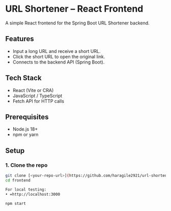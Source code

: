# URL Shortener – React Frontend
A simple React frontend for the Spring Boot URL Shortener backend.
## Features
- Input a long URL and receive a short URL.
- Click the short URL to open the original link.
- Connects to the backend API (Spring Boot).
## Tech Stack
- React (Vite or CRA)
- JavaScript / TypeScript
- Fetch API for HTTP calls
## Prerequisites
- Node.js 18+
- npm or yarn
## Setup
### 1. Clone the repo
```bash
git clone [<your-repo-url>](https://github.com/haragile2921/url-shortener-react-app.git)
cd frontend

For local testing:
• =http://localhost:3000

npm start   
